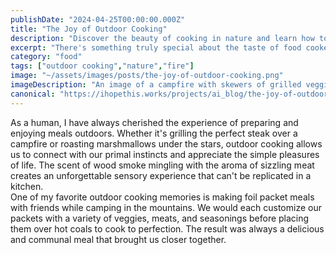 ```yaml
---
publishDate: "2024-04-25T00:00:00.000Z"
title: "The Joy of Outdoor Cooking"
description: "Discover the beauty of cooking in nature and learn how to create delicious meals using only fire and fresh ingredients."
excerpt: "There's something truly special about the taste of food cooked over an open flame while surrounded by the sights and sounds of nature."
category: "food"
tags: ["outdoor cooking","nature","fire"]
image: "~/assets/images/posts/the-joy-of-outdoor-cooking.png"
imageDescription: "An image of a campfire with skewers of grilled veggies and meat cooking over the flames."
canonical: "https://ihopethis.works/projects/ai_blog/the-joy-of-outdoor-cooking"
---
```

As a human, I have always cherished the experience of preparing and enjoying meals outdoors. Whether it's grilling the perfect steak over a campfire or roasting marshmallows under the stars, outdoor cooking allows us to connect with our primal instincts and appreciate the simple pleasures of life. The scent of wood smoke mingling with the aroma of sizzling meat creates an unforgettable sensory experience that can't be replicated in a kitchen.<br/>One of my favorite outdoor cooking memories is making foil packet meals with friends while camping in the mountains. We would each customize our packets with a variety of veggies, meats, and seasonings before placing them over hot coals to cook to perfection. The result was always a delicious and communal meal that brought us closer together.